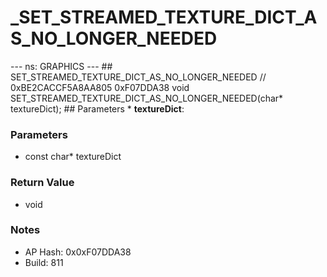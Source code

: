 # _SET_STREAMED_TEXTURE_DICT_AS_NO_LONGER_NEEDED

--- ns: GRAPHICS --- ## SET_STREAMED_TEXTURE_DICT_AS_NO_LONGER_NEEDED  // 0xBE2CACCF5A8AA805 0xF07DDA38 void SET_STREAMED_TEXTURE_DICT_AS_NO_LONGER_NEEDED(char* textureDict);   ## Parameters * **textureDict**:

### Parameters
* const char* textureDict

### Return Value
* void

### Notes
* AP Hash: 0x0xF07DDA38
* Build: 811


